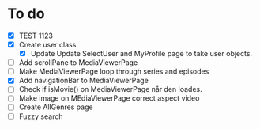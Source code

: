 # To do

- [x] TEST 1123
- [x] Create user class 
  - [x] Update Update SelectUser and MyProfile page to take user objects.
- [ ] Add scrollPane to MediaViewerPage
- [ ] Make MediaViewerPage loop through series and episodes
- [x] Add navigationBar to MediaViewerPage
- [ ] Check if isMovie() on MediaViewerPage når den loades.
- [ ] Make image on MEdiaViewerPage correct aspect video
- [ ] Create AllGenres page
- [ ] Fuzzy search
